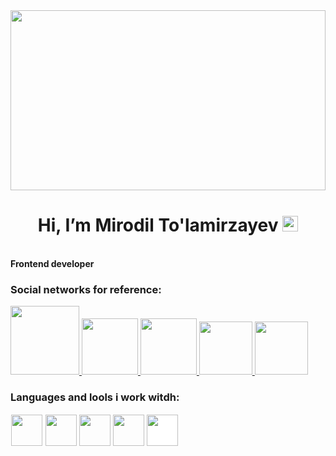  <img width="100%" height="288" src="https://i0.wp.com/www.realpythonproject.com/wp-content/uploads/2021/02/1_1NmxcsVu2ZeLr3RqF4rCVw.jpeg?fit=1200%2C800&ssl=">


<h1  align="center"> Hi, I’m Mirodil To'lamirzayev <img width="25" src="https://media.tenor.com/InfbZnZgATIAAAAi/hand-gif.gif"></h1>
<br>
<strong>Frontend developer</strong>

### Social networks for reference:

<a href="https://t.me/tolamirzayev_077/">
    <img src="https://www.linksmedicus.com.br/wp-content/uploads/2020/08/telegram-icon.png" width="110">
  </a>
  <a href="https://fackebook.com/tolamirzayev_077/">
    <img src="https://upload.wikimedia.org/wikipedia/commons/thumb/0/06/Facebook.svg/2560px-Facebook.svg.png" width="90">
  </a>
  <a href="https://twitter.com/MirodilTo/">
    <img src="https://www.techonia.com/wp-content/uploads/2011/06/twitter-logo.jpg" width="90">
  </a>
  <a href="https://instagram.com/tolamirzayev_077/">
    <img src="https://www.theexaminernews.com/examiner-news/wp-content/uploads/2021/09/instagram-logo-name-scaled.jpg" width="85">
  </a>
   <a href="https://www.linkedin.com/in/mirodil-to-lamirzayev-608b93276/">
    <img src="https://1000logos.net/wp-content/uploads/2023/01/LinkedIn-logo.png" width="85">
  </a>
  
  
  
  ### Languages and lools i work witdh:
  <code><img style="border: 1px white solid;" width="50" src="https://upload.wikimedia.org/wikipedia/commons/thumb/3/38/HTML5_Badge.svg/2048px-HTML5_Badge.svg.png"></code>
<code><img width="50" src="https://upload.wikimedia.org/wikipedia/commons/thumb/6/62/CSS3_logo.svg/800px-CSS3_logo.svg.png"></code>
<code><img width="50" src="https://upload.wikimedia.org/wikipedia/commons/thumb/b/b2/Bootstrap_logo.svg/2560px-Bootstrap_logo.svg.png"></code>
<code><img width="50" src="https://upload.wikimedia.org/wikipedia/commons/thumb/d/d5/Tailwind_CSS_Logo.svg/2048px-Tailwind_CSS_Logo.svg.png"></code>
<code><img style="background-color: white;" width="50" src="https://en.logodownload.org/wp-content/uploads/2022/04/javascript-logo-41.png"></code>


